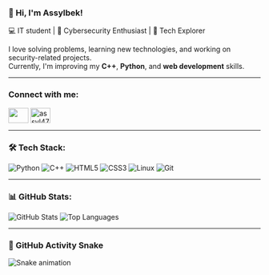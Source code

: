 ### 👋 Hi, I'm Assylbek!  
💻 IT student | 🔐 Cybersecurity Enthusiast | 🚀 Tech Explorer  

I love solving problems, learning new technologies, and working on security-related projects.  
Currently, I'm improving my **C++**, **Python**, and **web development** skills.  

---

<h3 align="left">Connect with me:</h3>
<p align="left">
<a href="https://instagram.com/uzakbaevv_asylbek" target="blank"><img align="center" src="https://raw.githubusercontent.com/rahuldkjain/github-profile-readme-generator/master/src/images/icons/Social/instagram.svg" alt="" height="30" width="40" /></a>
<a href="https://t.me/assyl47" target="blank"><img align="center" src="https://upload.wikimedia.org/wikipedia/commons/8/82/Telegram_logo.svg" alt="assyl47" height="30" width="40" /></a>

---

### 🛠️ Tech Stack:
![Python](https://img.shields.io/badge/Python-3776AB?style=for-the-badge&logo=python&logoColor=white)
![C++](https://img.shields.io/badge/C++-00599C?style=for-the-badge&logo=cplusplus&logoColor=white)
![HTML5](https://img.shields.io/badge/HTML5-E34F26?style=for-the-badge&logo=html5&logoColor=white)
![CSS3](https://img.shields.io/badge/CSS3-1572B6?style=for-the-badge&logo=css3&logoColor=white)
![Linux](https://img.shields.io/badge/Linux-FCC624?style=for-the-badge&logo=linux&logoColor=black)
![Git](https://img.shields.io/badge/Git-F05032?style=for-the-badge&logo=git&logoColor=white)

---

### 📊 GitHub Stats:
![GitHub Stats](https://github-readme-stats.vercel.app/api?username=Assylbek-Uzakbayev&show_icons=true&theme=radical)
![Top Languages](https://github-readme-stats.vercel.app/api/top-langs/?username=Assylbek-Uzakbayev&layout=compact&theme=radical)

---

### 🐍 GitHub Activity Snake  
![Snake animation](https://github.com/Assylbek-Uzakbayev/Assylbek-Uzakbayev/blob/output/github-snake.svg)

